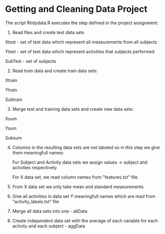 # Getting and Cleaning Data Project

The script Rtidydata.R executes the step defined in the project assignment:

1. Read files and create test data sets

  Xtest    - set of test data which represent all measurements from all subjects

  Ytest    - set of test data which represent activities that subjects performed

  SubTest  - set of subjects 


2. Read train data and create train data sets:

  Xtrain

  Ytrain

  Subtrain

3. Merge test and training data sets and create new data sets:

  Xsum

  Ysum

  Subsum

4. Columns in the resulting data sets are not labeled so in this step we give them meaningfull names: 

    For Subject and Activity data sets we assign values -> subject and activities respectively.

    For X data set, we read column names from "features.txt" file.

5. From X data set we only take mean and standard measurements 

6. Give all activities in data set Y meaningfull names which are read from "activity_labels.txt" file

7. Merge all data sets into one - allData

8. Create independent data set with the average of each variable for each activity and each subject  - aggData




